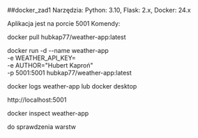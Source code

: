##docker_zad1
Narzędzia: Python: 3.10, Flask: 2.x, Docker: 24.x

Aplikacja jest na porcie 5001
Komendy:

docker pull hubkap77/weather-app:latest

docker run -d --name weather-app \
  -e WEATHER_API_KEY=\
  -e AUTHOR="Hubert Kaproń" \
  -p 5001:5001 hubkap77/weather-app:latest

docker logs weather-app
lub docker desktop

http://localhost:5001

docker inspect weather-app

do sprawdzenia warstw


